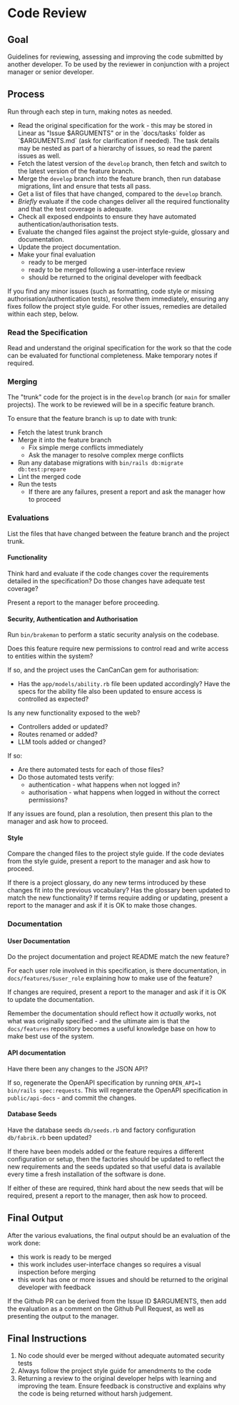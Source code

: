 # Code Review 

## Goal

Guidelines for reviewing, assessing and improving the code submitted by another developer.  To be used by the reviewer in conjunction with a project manager or senior developer.  

## Process

Run through each step in turn, making notes as needed.  

- Read the original specification for the work - this may be stored in Linear as "Issue $ARGUMENTS" or in the `docs/tasks` folder as `$ARGUMENTS.md` (ask for clarification if needed).  The task details may be nested as part of a hierarchy of issues, so read the parent issues as well.  
- Fetch the latest version of the `develop` branch, then fetch and switch to the latest version of the feature branch.  
- Merge the `develop` branch into the feature branch, then run database migrations, lint and ensure that tests all pass.  
- Get a list of files that have changed, compared to the `develop` branch.  
- *Briefly* evaluate if the code changes deliver all the required functionality and that the test coverage is adequate.  
- Check all exposed endpoints to ensure they have automated authentication/authorisation tests.  
- Evaluate the changed files against the project style-guide, glossary and documentation.
- Update the project documentation.
- Make your final evaluation
  - ready to be merged 
  - ready to be merged following a user-interface review 
  - should be returned to the original developer with feedback

If you find any minor issues (such as formatting, code style or missing authorisation/authentication tests), resolve them immediately, ensuring any fixes follow the project style guide.  For other issues, remedies are detailed within each step, below.  

### Read the Specification

Read and understand the original specification for the work so that the code can be evaluated for functional completeness.  Make temporary notes if required.  

### Merging

The "trunk" code for the project is in the `develop` branch (or `main` for smaller projects).  The work to be reviewed will be in a specific feature branch.  

To ensure that the feature branch is up to date with trunk:
- Fetch the latest trunk branch
- Merge it into the feature branch
	- Fix simple merge conflicts immediately
	- Ask the manager to resolve complex merge conflicts
- Run any database migrations with `bin/rails db:migrate db:test:prepare`
- Lint the merged code
- Run the tests
  - If there are any failures, present a report and ask the manager how to proceed

### Evaluations 

List the files that have changed between the feature branch and the project trunk.  

#### Functionality

Think hard and evaluate if the code changes cover the requirements detailed in the specification?  Do those changes have adequate test coverage?

Present a report to the manager before proceeding.  

#### Security, Authentication and Authorisation 

Run `bin/brakeman` to perform a static security analysis on the codebase.  

Does this feature require new permissions to control read and write access to entities within the system?  

If so, and the project uses the CanCanCan gem for authorisation:
- Has the `app/models/ability.rb` file been updated accordingly?  Have the specs for the ability file also been updated to ensure access is controlled as expected?

Is any new functionality exposed to the web?  
- Controllers added or updated?
- Routes renamed or added?
- LLM tools added or changed?

If so:
- Are there automated tests for each of those files?  
- Do those automated tests verify:
  - authentication - what happens when not logged in?
  - authorisation - what happens when logged in without the correct permissions?

If any issues are found, plan a resolution, then present this plan to the manager and ask how to proceed.  

#### Style 

Compare the changed files to the project style guide.  If the code deviates from the style guide, present a report to the manager and ask how to proceed.  

If there is a project glossary, do any new terms introduced by these changes fit into the previous vocabulary?  Has the glossary been updated to match the new functionality?  If terms require adding or updating, present a report to the manager and ask if it is OK to make those changes.  

### Documentation 

#### User Documentation 

Do the project documentation and project README match the new feature?  

For each user role involved in this specification, is there documentation, in `docs/features/$user_role` explaining how to make use of the feature?  

If changes are required, present a report to the manager and ask if it is OK to update the documentation.  

Remember the documentation should reflect how it _actually_ works, not what was originally specified - and the ultimate aim is that the `docs/features` repository becomes a useful knowledge base on how to make best use of the system.  

#### API documentation

Have there been any changes to the JSON API?  

If so, regenerate the OpenAPI specification by running `OPEN_API=1 bin/rails spec:requests`.  This will regenerate the OpenAPI specification in `public/api-docs` - and commit the changes.  

#### Database Seeds

Have the database seeds `db/seeds.rb` and factory configuration `db/fabrik.rb` been updated?

If there have been models added or the feature requires a different configuration or setup, then the factories should be updated to reflect the new requirements and the seeds updated so that useful data is available every time a fresh installation of the software is done.  

If either of these are required, think hard about the new seeds that will be required, present a report to the manager, then ask how to proceed.  

## Final Output 

After the various evaluations, the final output should be an evaluation of the work done: 

- this work is ready to be merged
- this work includes user-interface changes so requires a visual inspection before merging
- this work has one or more issues and should be returned to the original developer with feedback

If the Github PR can be derived from the Issue ID $ARGUMENTS, then add the evaluation as a comment on the Github Pull Request, as well as presenting the output to the manager.

## Final Instructions 

1. No code should ever be merged without adequate automated security tests
2. Always follow the project style guide for amendments to the code
3. Returning a review to the original developer helps with learning and improving the team.  Ensure feedback is constructive and explains why the code is being returned without harsh judgement.  
